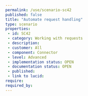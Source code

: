 ```yaml
---
permalink: /use/scenario-sc42
published: false
title: "Automate request handling"
type: scenario
properties:
 - id: SC42
 - category: Working with requests
 - description: 
 - customer: All
 - component: Connector
 - level: Advanced
 - implementation status: OPEN
 - documentation status: OPEN
 - published: 
 - link to lucid: 
require:
required_by:
---
```

